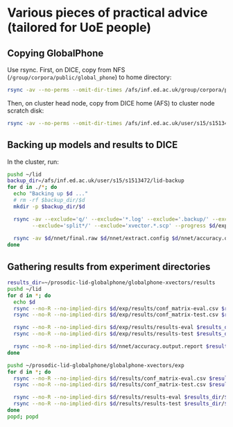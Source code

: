 # Various pieces of practical advice (tailored for UoE people)

## Copying GlobalPhone

Use rsync. First, on DICE, copy from NFS (`/group/corpora/public/global_phone`) to home directory:
```bash
rsync -av --no-perms --omit-dir-times /afs/inf.ed.ac.uk/group/corpora/public/global_phone/Ukrainian/ ~/lid/global_phone/Ukrainian
```

Then, on cluster head node, copy from DICE home (AFS) to cluster node scratch disk:
```bash
rsync -av --no-perms --omit-dir-times /afs/inf.ed.ac.uk/user/s15/s1513472/lid/global_phone/Ukrainian/ /disk/scratch/lid/global_phone/Ukrainian
```

## Backing up models and results to DICE

In the cluster, run:
```bash
pushd ~/lid
backup_dir=/afs/inf.ed.ac.uk/user/s15/s1513472/lid-backup
for d in ./*; do
  echo "Backing up $d ..."
  # rm -rf $backup_dir/$d
  mkdir -p $backup_dir/$d

  rsync -av --exclude='q/' --exclude='*.log' --exclude='.backup/' --exclude='log/' \
        --exclude='split*/' --exclude='xvector.*.scp' --progress $d/exp $backup_dir/$d
  
  rsync -av $d/nnet/final.raw $d/nnet/extract.config $d/nnet/accuracy.output.report $backup_dir/$d/
done
```

## Gathering results from experiment directories
```bash
results_dir=~/prosodic-lid-globalphone/globalphone-xvectors/results
pushd ~/lid
for d in *; do
  echo $d
  rsync --no-R --no-implied-dirs $d/exp/results/conf_matrix-eval.csv $results_dir/${d}_conf_matrix-eval.csv
  rsync --no-R --no-implied-dirs $d/exp/results/conf_matrix-test.csv $results_dir/${d}_conf_matrix-test.csv

  rsync --no-R --no-implied-dirs $d/exp/results/results-eval $results_dir/${d}_results-eval
  rsync --no-R --no-implied-dirs $d/exp/results/results-test $results_dir/${d}_results-test

  rsync --no-R --no-implied-dirs $d/nnet/accuracy.output.report $results_dir/${d}_accuracy.output.report
done

pushd ~/prosodic-lid-globalphone/globalphone-xvectors/exp
for d in *; do
  rsync --no-R --no-implied-dirs $d/results/conf_matrix-eval.csv $results_dir/${d}_conf_matrix-eval.csv
  rsync --no-R --no-implied-dirs $d/results/conf_matrix-test.csv $results_dir/${d}_conf_matrix-test.csv

  rsync --no-R --no-implied-dirs $d/results/results-eval $results_dir/${d}_results-eval
  rsync --no-R --no-implied-dirs $d/results/results-test $results_dir/${d}_results-test
done
popd; popd
```
